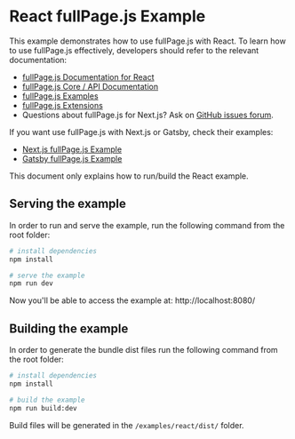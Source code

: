 # React fullPage.js Example

This example demonstrates how to use fullPage.js with React. To learn how to use fullPage.js effectively, developers should refer to the relevant documentation:

- [fullPage.js Documentation for React](https://github.com/alvarotrigo/react-fullpage?tab=readme-ov-file#react-fullpage)
- [fullPage.js Core / API Documentation](https://alvarotrigo.com/fullPage/docs)
- [fullPage.js Examples](https://alvarotrigo.com/fullPage/examples/)
- [fullPage.js Extensions](https://alvarotrigo.com/fullPage/extensions/)
- Questions about fullPage.js for Next.js? Ask on [GitHub issues forum](https://github.com/alvarotrigo/react-fullpage/issues).

If you want use fullPage.js with Next.js or Gatsby, check their examples:
- [Next.js fullPage.js Example](https://github.com/alvarotrigo/react-fullpage/tree/master/examples/next)
- [Gatsby fullPage.js Example](https://github.com/alvarotrigo/react-fullpage/tree/master/examples/gatsby)

This document only explains how to run/build the React example.

## Serving the example

In order to run and serve the example, run the following command from the root folder:

``` bash
# install dependencies
npm install

# serve the example
npm run dev
```

Now you'll be able to access the example at: http://localhost:8080/

## Building the example

In order to generate the bundle dist files run the following command from the root folder:

``` bash
# install dependencies
npm install

# build the example
npm run build:dev
```

Build files will be generated in the `/examples/react/dist/` folder.
